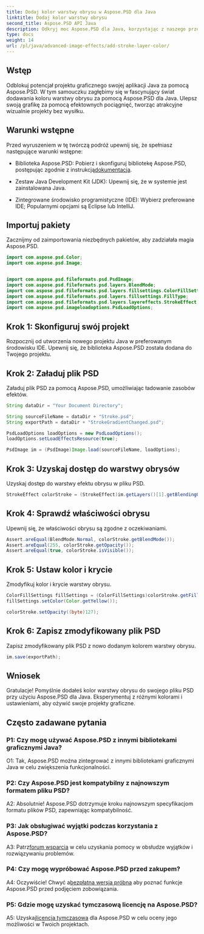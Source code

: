 ```yaml
---
title: Dodaj kolor warstwy obrysu w Aspose.PSD dla Java
linktitle: Dodaj kolor warstwy obrysu
second_title: Aspose.PSD API Java
description: Odkryj moc Aspose.PSD dla Java, korzystając z naszego przewodnika krok po kroku na temat dodawania koloru warstwy obrysu. Podnieś poziom swoich projektów graficznych bez wysiłku.
type: docs
weight: 14
url: /pl/java/advanced-image-effects/add-stroke-layer-color/
---
```

## Wstęp

Odblokuj potencjał projektu graficznego swojej aplikacji Java za pomocą Aspose.PSD. W tym samouczku zagłębimy się w fascynujący świat dodawania koloru warstwy obrysu za pomocą Aspose.PSD dla Java. Ulepsz swoją grafikę za pomocą efektownych pociągnięć, tworząc atrakcyjne wizualnie projekty bez wysiłku.

## Warunki wstępne

Przed wyruszeniem w tę twórczą podróż upewnij się, że spełniasz następujące warunki wstępne:

-  Biblioteka Aspose.PSD: Pobierz i skonfiguruj bibliotekę Aspose.PSD, postępując zgodnie z instrukcją[dokumentacja](https://reference.aspose.com/psd/java/).

- Zestaw Java Development Kit (JDK): Upewnij się, że w systemie jest zainstalowana Java.

- Zintegrowane środowisko programistyczne (IDE): Wybierz preferowane IDE; Popularnymi opcjami są Eclipse lub IntelliJ.

## Importuj pakiety

Zacznijmy od zaimportowania niezbędnych pakietów, aby zadziałała magia Aspose.PSD.

```java
import com.aspose.psd.Color;
import com.aspose.psd.Image;


import com.aspose.psd.fileformats.psd.PsdImage;
import com.aspose.psd.fileformats.psd.layers.BlendMode;
import com.aspose.psd.fileformats.psd.layers.fillsettings.ColorFillSettings;
import com.aspose.psd.fileformats.psd.layers.fillsettings.FillType;
import com.aspose.psd.fileformats.psd.layers.layereffects.StrokeEffect;
import com.aspose.psd.imageloadoptions.PsdLoadOptions;
```

## Krok 1: Skonfiguruj swój projekt

Rozpocznij od utworzenia nowego projektu Java w preferowanym środowisku IDE. Upewnij się, że biblioteka Aspose.PSD została dodana do Twojego projektu.

## Krok 2: Załaduj plik PSD

Załaduj plik PSD za pomocą Aspose.PSD, umożliwiając ładowanie zasobów efektów.

```java
String dataDir = "Your Document Directory";

String sourceFileName = dataDir + "Stroke.psd";
String exportPath = dataDir + "StrokeGradientChanged.psd";

PsdLoadOptions loadOptions = new PsdLoadOptions();
loadOptions.setLoadEffectsResource(true);

PsdImage im = (PsdImage)Image.load(sourceFileName, loadOptions);
```

## Krok 3: Uzyskaj dostęp do warstwy obrysów

Uzyskaj dostęp do warstwy efektu obrysu w pliku PSD.

```java
StrokeEffect colorStroke = (StrokeEffect)im.getLayers()[1].getBlendingOptions().getEffects()[0];
```

## Krok 4: Sprawdź właściwości obrysu

Upewnij się, że właściwości obrysu są zgodne z oczekiwaniami.

```java
Assert.areEqual(BlendMode.Normal, colorStroke.getBlendMode());
Assert.areEqual(255, colorStroke.getOpacity());
Assert.areEqual(true, colorStroke.isVisible());
```

## Krok 5: Ustaw kolor i krycie

Zmodyfikuj kolor i krycie warstwy obrysu.

```java
ColorFillSettings fillSettings = (ColorFillSettings)colorStroke.getFillSettings();
fillSettings.setColor(Color.getYellow());

colorStroke.setOpacity((byte)127);
```

## Krok 6: Zapisz zmodyfikowany plik PSD

Zapisz zmodyfikowany plik PSD z nowo dodanym kolorem warstwy obrysu.

```java
im.save(exportPath);
```

## Wniosek

Gratulacje! Pomyślnie dodałeś kolor warstwy obrysu do swojego pliku PSD przy użyciu Aspose.PSD dla Java. Eksperymentuj z różnymi kolorami i ustawieniami, aby ożywić swoje projekty graficzne.

## Często zadawane pytania

### P1: Czy mogę używać Aspose.PSD z innymi bibliotekami graficznymi Java?

O1: Tak, Aspose.PSD można zintegrować z innymi bibliotekami graficznymi Java w celu zwiększenia funkcjonalności.

### P2: Czy Aspose.PSD jest kompatybilny z najnowszym formatem pliku PSD?

A2: Absolutnie! Aspose.PSD dotrzymuje kroku najnowszym specyfikacjom formatu plików PSD, zapewniając kompatybilność.

### P3: Jak obsługiwać wyjątki podczas korzystania z Aspose.PSD?

 A3: Patrz[forum wsparcia](https://forum.aspose.com/c/psd/34) w celu uzyskania pomocy w obsłudze wyjątków i rozwiązywaniu problemów.

### P4: Czy mogę wypróbować Aspose.PSD przed zakupem?

 A4: Oczywiście! Chwyć a[bezpłatna wersja próbna](https://releases.aspose.com/) aby poznać funkcje Aspose.PSD przed podjęciem zobowiązania.

### P5: Gdzie mogę uzyskać tymczasową licencję na Aspose.PSD?

 A5: Uzyskaj[licencja tymczasowa](https://purchase.aspose.com/temporary-license/) dla Aspose.PSD w celu oceny jego możliwości w Twoich projektach.